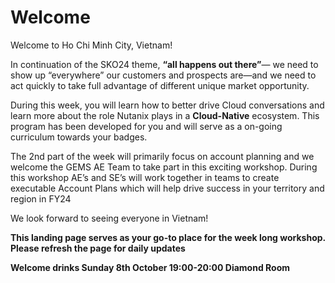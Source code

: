 
# Welcome

Welcome to Ho Chi Minh City, Vietnam!


In continuation of the SKO24 theme, **“all happens out there”**— we need to show up “everywhere” our customers and prospects are—and we need to act quickly to take full advantage of different unique market opportunity.


During this week, you will learn how to better drive Cloud conversations and learn more about the role Nutanix plays in a **Cloud-Native** ecosystem. This program has been developed for you and will serve as a on-going curriculum towards your badges. 

The 2nd part of the week will primarily focus on account planning and we welcome the GEMS AE Team to take part in this exciting workshop. During this workshop AE’s and SE’s will work together in teams to create executable Account Plans which will help drive success in your territory and region in FY24

We look forward to seeing everyone in Vietnam!

**This landing page serves as your go-to place for the week long workshop. Please refresh the page for daily updates**


**Welcome drinks Sunday 8th October 19:00-20:00 Diamond Room**


